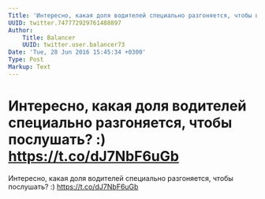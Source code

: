 ```yaml
---
Title: 'Интересно, какая доля водителей специально разгоняется, чтобы послушать? :) https://t.co/dJ7NbF6uGb'
UUID: twitter.747772929761488897
Author:
    Title: Balancer
    UUID: twitter.user.balancer73
Date: 'Tue, 28 Jun 2016 15:45:34 +0300'
Type: Post
Markup: Text
---
```


# Интересно, какая доля водителей специально разгоняется, чтобы послушать? :) https://t.co/dJ7NbF6uGb

Интересно, какая доля водителей специально разгоняется,
чтобы послушать? :) https://t.co/dJ7NbF6uGb